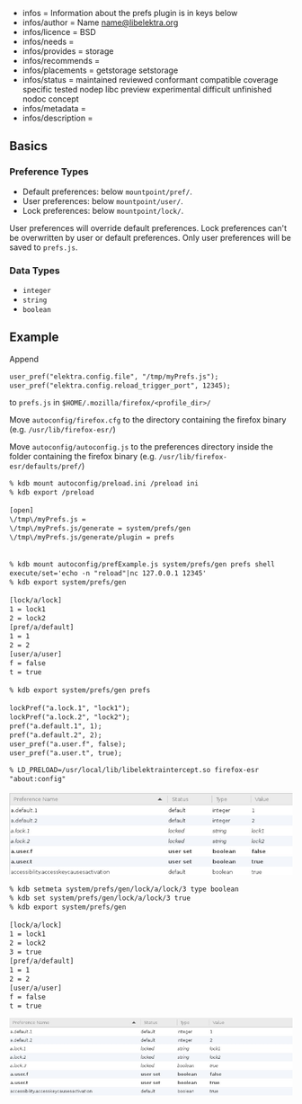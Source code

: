 - infos = Information about the prefs plugin is in keys below
- infos/author = Name <name@libelektra.org>
- infos/licence = BSD
- infos/needs =
- infos/provides = storage
- infos/recommends =
- infos/placements = getstorage setstorage
- infos/status = maintained reviewed conformant compatible coverage specific tested nodep libc preview experimental difficult unfinished nodoc concept 
- infos/metadata =
- infos/description =

## Basics ##

### Preference Types ###

- Default preferences: below `mountpoint/pref/`.
- User preferences: below `mountpoint/user/`.
- Lock preferences: below `mountpoint/lock/`.

User preferences will override default preferences. Lock preferences can't be overwritten by user or default preferences. 
Only user preferences will be saved to `prefs.js`.

### Data Types ###

- `integer`
- `string`
- `boolean`


## Example ##

Append
```
user_pref("elektra.config.file", "/tmp/myPrefs.js");
user_pref("elektra.config.reload_trigger_port", 12345);
```
to `prefs.js` in `$HOME/.mozilla/firefox/<profile_dir>/`

Move `autoconfig/firefox.cfg` to the directory containing the firefox binary (e.g. `/usr/lib/firefox-esr/`)

Move `autoconfig/autoconfig.js` to the preferences directory inside the folder containing the firefox binary (e.g. `/usr/lib/firefox-esr/defaults/pref/`)


```
% kdb mount autoconfig/preload.ini /preload ini
% kdb export /preload

[open]
\/tmp\/myPrefs.js =
\/tmp\/myPrefs.js/generate = system/prefs/gen
\/tmp\/myPrefs.js/generate/plugin = prefs


% kdb mount autoconfig/prefExample.js system/prefs/gen prefs shell execute/set='echo -n "reload"|nc 127.0.0.1 12345'
% kdb export system/prefs/gen

[lock/a/lock]
1 = lock1
2 = lock2
[pref/a/default]
1 = 1
2 = 2
[user/a/user]
f = false
t = true

% kdb export system/prefs/gen prefs

lockPref("a.lock.1", "lock1");
lockPref("a.lock.2", "lock2");
pref("a.default.1", 1);
pref("a.default.2", 2);
user_pref("a.user.f", false);
user_pref("a.user.t", true);
```

```
% LD_PRELOAD=/usr/local/lib/libelektraintercept.so firefox-esr "about:config"
```

![about:config before](./autoconfig/config_1.jpg)
```
% kdb setmeta system/prefs/gen/lock/a/lock/3 type boolean
% kdb set system/prefs/gen/lock/a/lock/3 true
% kdb export system/prefs/gen

[lock/a/lock]
1 = lock1
2 = lock2
3 = true
[pref/a/default]
1 = 1
2 = 2
[user/a/user]
f = false
t = true
```
![about:config after](./autoconfig/config_2.jpg)

